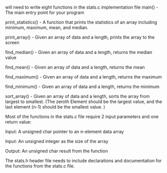 will need to write eight functions in the stats.c implementation file
 main() - The main entry point for your program

print_statistics() - A function that prints the statistics of an array including minimum, maximum, mean, and median.

print_array() -  Given an array of data and a length, prints the array to the screen

find_median() - Given an array of data and a length, returns the median value

find_mean() -  Given an array of data and a length, returns the mean

find_maximum() -  Given an array of data and a length, returns the maximum

find_minimum() -  Given an array of data and a length, returns the minimum

sort_array() - Given an array of data and a length, sorts the array from largest to smallest.  (The zeroth Element should be the largest value, and the last element (n-1) should be the smallest value. )

Most of the functions in the stats.c file require 2 input parameters and one return value:

Input: A unsigned char pointer to an n-element data array

Input: An unsigned integer as the size of the array

Output: An unsigned char result from the function

The stats.h header file needs to include declarations and documentation for the functions from the stats.c file. 
